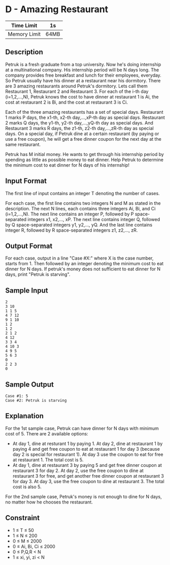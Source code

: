 # D - Amazing Restaurant

| Time Limit   | 1s   |
|--------------|------|
| Memory Limit | 64MB |

## Description

Petruk is a fresh graduate from a top university. Now he's doing internship at a multinational company. His internship period will be N days long. The company provides free breakfast and lunch for their employees, everyday. So Petruk usually have his dinner at a restaurant near his dormitory. There are 3 amazing restaurants around Petruk's dormitory. Lets call them Restaurant 1, Restaurant 2 and Restaurant 3. For each of the i-th day (i=1,2,...,N), Petruk knows the cost to have dinner at restaurant 1 is Ai, the cost at restaurant 2 is Bi, and the cost at restaurant 3 is Ci.

Each of the three amazing restaurants has a set of special days. Restaurant 1 marks P days, the x1-th, x2-th day,...,xP-th day as special days. Restaurant 2 marks Q days, the y1-th, y2-th day,...,yQ-th day as special days. And Restaurant 3 marks R days, the z1-th, z2-th day,...,zR-th day as special days. On a special day, if Petruk dine at a certain restaurant (by paying or use a free coupon), he will get a free dinner coupon for the next day at the same restaurant.

Petruk has M initial money. He wants to get through his internship period by spending as little as possible money to eat dinner. Help Petruk to determine the minimum cost to eat dinner for N days of his internship!

## Input Format

The first line of input contains an integer T denoting the number of cases.

For each case, the first line contains two integers N and M as stated in the description. The next N lines, each contains three integers Ai, Bi, and Ci (i=1,2,...,N). The next line contains an integer P, followed by P space-separated integers x1, x2,..., xP. The next line contains integer Q, followed by Q space-separated integers y1, y2,..., yQ. And the last line contains integer R, followed by R space-separated integers z1, z2,..., zR.

## Output Format

For each case, output in a line "Case #X:" where X is the case number, starts from 1. Then followed by an integer denoting the minimum cost to eat dinner for N days. If petruk's money does not sufficient to eat dinner for N days, print "Petruk is starving".

## Sample Input

	2
	3 10
	1 1 5
	4 7 12
	9 1 10
	1 2
	1 2
	2 1 2
	4 12
	3 3 4
	4 10 3
	4 9 5
	5 6 3
	0
	2 2 3
	0

## Sample Output

	Case #1: 5
	Case #2: Petruk is starving

## Explanation

For the 1st sample case, Petruk can have dinner for N days with minimum cost of 5. There are 2 available options:

- At day 1, dine at resturant 1 by paying 1. At day 2, dine at restaurant 1 by paying 4 and get free coupon to eat at restaurant 1 for day 3 (because day 2 is special for restaurant 1). At day 3 use the coupon to eat for free at restaurant 1. The total cost is 5.
- At day 1, dine at restaurant 3 by paying 5 and get free dinner coupon at restaurant 3 for day 2. At day 2, use the free coupon to dine at restaurant 3 for free, and get another free dinner coupon at restaurant 3 for day 3. At day 3, use the free coupon to dine at restaurant 3. The total cost is also 5.

For the 2nd sample case, Petruk's money is not enough to dine for N days, no matter how he chooses the restaurant.

## Constraint

- 1 ≤ T ≤ 50
- 1 ≤ N ≤ 200
- 0 ≤ M ≤ 2000
- 0 ≤ Ai, Bi, Ci ≤ 2000
- 0 ≤ P,Q,R < N
- 1 ≤ xi, yi, zi < N
